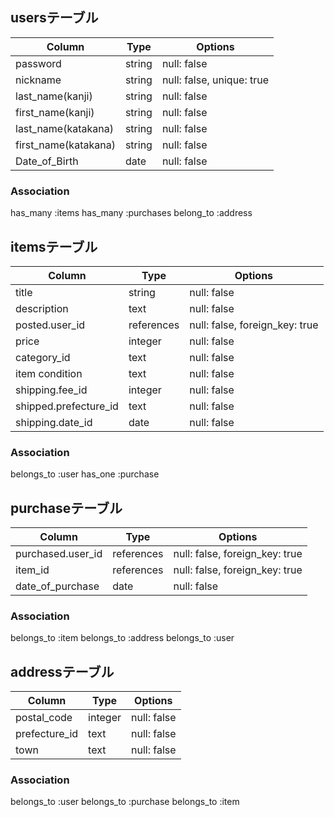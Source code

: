 ## usersテーブル
| Column               | Type       | Options                        |
| -------------------- | ---------- | ------------------------------ |
| password             | string     | null: false                    |
| nickname             | string     | null: false, unique: true      |
| last_name(kanji)     | string     | null: false                    |
| first_name(kanji)    | string     | null: false                    | 
| last_name(katakana)  | string     | null: false                    |
| first_name(katakana) | string     | null: false                    |
| Date_of_Birth        | date       | null: false                    |

### Association
has_many :items
has_many :purchases
belong_to :address


##  itemsテーブル
| Column                | Type       | Options                        |
| --------------------- | ---------- | ------------------------------ |
| title                 | string     | null: false                    |
| description           | text       | null: false                    |
| posted.user_id        | references | null: false, foreign_key: true | 
| price                 | integer    | null: false                    |
| category_id           | text       | null: false                    |
| item condition        | text       | null: false                    |
| shipping.fee_id       | integer    | null: false                    |
| shipped.prefecture_id | text       | null: false                    |
| shipping.date_id      | date       | null: false                    |

### Association
belongs_to :user
has_one :purchase


## purchaseテーブル
| Column            | Type       | Options                        |
| ----------------- | ---------- | ------------------------------ |
| purchased.user_id | references | null: false, foreign_key: true |
| item_id           | references | null: false, foreign_key: true |
| date_of_purchase  | date       | null: false                    |

### Association
belongs_to :item
belongs_to :address
belongs_to :user


## addressテーブル
| Column        | Type       | Options                        |
| ------------- | ---------- | ------------------------------ |
| postal_code   | integer    | null: false                    |
| prefecture_id | text       | null: false                    |
| town          | text       | null: false                    |

### Association
belongs_to :user
belongs_to :purchase
belongs_to :item
